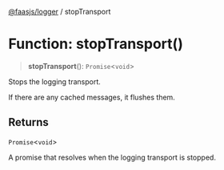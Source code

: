 [@faasjs/logger](../README.md) / stopTransport

# Function: stopTransport()

> **stopTransport**(): `Promise`\<`void`\>

Stops the logging transport.

If there are any cached messages, it flushes them.

## Returns

`Promise`\<`void`\>

A promise that resolves when the logging transport is stopped.
